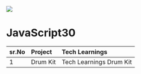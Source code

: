﻿![](https://javascript30.com/images/JS3-social-share.png)

# JavaScript30


| sr.No | Project | Tech Learnings |
|:------|:------------|:------------------------------------------------------------|
|1|Drum Kit|Tech Learnings Drum Kit|
